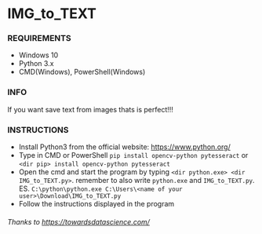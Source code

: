 # IMG_to_TEXT
### REQUIREMENTS
- Windows 10
- Python 3.x
- CMD(Windows), PowerShell(Windows)
### INFO
If you want save text from images thats is perfect!!!
### INSTRUCTIONS
- Install Python3 from the official website: https://www.python.org/
- Type in CMD or PowerShell `pip install opencv-python pytesseract` or `<dir pip> install opencv-python pytesseract`
- Open the cmd and start the program by typing `<dir python.exe> <dir IMG_to_TEXT.py>`. remember to also write `python.exe` and `IMG_to_TEXT.py`. ES. `C:\python\python.exe C:\Users\<name of your user>\Download\IMG_to_TEXT.py`
- Follow the instructions displayed in the program
###### Thanks to https://towardsdatascience.com/
